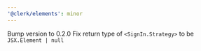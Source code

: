 ```yaml
---
'@clerk/elements': minor
---
```


Bump version to 0.2.0
Fix return type of `<SignIn.Strategy>` to be `JSX.Element | null`
